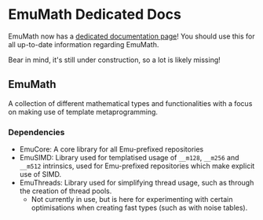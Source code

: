 # EmuMath Dedicated Docs
EmuMath now has a [dedicated documentation page](https://biguglyspider.github.io/math)! You should use this for all up-to-date information regarding EmuMath.

Bear in mind, it's still under construction, so a lot is likely missing!

## EmuMath
A collection of different mathematical types and functionalities with a focus on making use of template metaprogramming.

### Dependencies
- EmuCore: A core library for all Emu-prefixed repositories
- EmuSIMD: Library used for templatised usage of `__m128`, `__m256` and `__m512` intrinsics, used for Emu-prefixed repositories which make explicit use of SIMD.
- EmuThreads: Library used for simplifying thread usage, such as through the creation of thread pools.
   - Not currently in use, but is here for experimenting with certain optimisations when creating fast types (such as with noise tables).
